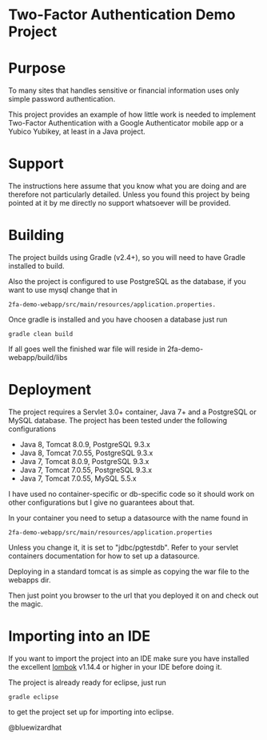 Two-Factor Authentication Demo Project
=============================================================================

# Purpose

To many sites that handles sensitive or financial information uses only simple
password authentication.

This project provides an example of how little work is needed to implement
Two-Factor Authentication with a Google Authenticator mobile app or a Yubico
Yubikey, at least in a Java project.


# Support

The instructions here assume that you know what you are doing and are therefore
not particularly detailed. Unless you found this project by being pointed at it
by me directly no support whatsoever will be provided.


# Building

The project builds using Gradle (v2.4+), so you will need to have Gradle installed
to build.

Also the project is configured to use PostgreSQL as the database, if you want
to use mysql change that in

	2fa-demo-webapp/src/main/resources/application.properties.

Once gradle is installed and you have choosen a database just run

	gradle clean build

If all goes well the finished war file will reside in 2fa-demo-webapp/build/libs


# Deployment

The project requires a Servlet 3.0+ container, Java 7+ and a PostgreSQL or MySQL database.
The project has been tested under the following configurations

* Java 8, Tomcat 8.0.9, PostgreSQL 9.3.x
* Java 8, Tomcat 7.0.55, PostgreSQL 9.3.x
* Java 7, Tomcat 8.0.9, PostgreSQL 9.3.x
* Java 7, Tomcat 7.0.55, PostgreSQL 9.3.x
* Java 7, Tomcat 7.0.55, MySQL 5.5.x

I have used no container-specific or db-specific code so it should work on other
configurations but I give no guarantees about that.

In your container you need to setup a datasource with the name found in 

	2fa-demo-webapp/src/main/resources/application.properties

Unless you change it, it is set to "jdbc/pgtestdb". Refer to your servlet containers documentation
for how to set up a datasource.

Deploying in a standard tomcat is as simple as copying the war file to the webapps dir.

Then just point you browser to the url that you deployed it on and check out the magic.


# Importing into an IDE

If you want to import the project into an IDE make sure you have installed the excellent
[lombok](http://projectlombok.org/) v1.14.4 or higher in your IDE before doing it.

The project is already ready for eclipse, just run 

	gradle eclipse

to get the project set up for importing into eclipse.


@bluewizardhat
